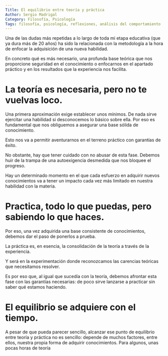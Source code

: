 ```yaml
---
Title: El equilibrio entre teoría y práctica
Author: Sergio Madrigal
Category: Filosofía, Psicología
Tags: filosofía, psicología, reflexiones, análisis del comportamiento
---
```


Una de las dudas más repetidas a lo largo de toda mi etapa educativa (que ya dura más de 20 años) ha sido la relacionada con la metodología a la hora de enfocar la adquisición de una nueva habilidad. 

En concreto qué es más necesario, una profunda base teórica que nos proporcione seguridad en el conocimiento o enfocarnos en el apartado práctico y en los resultados que la experiencia nos facilita. 

# La teoría es necesaria, pero no te vuelvas loco.
Una primera aproximación exige establecer unos mínimos. De nada sirve ejercitar una habilidad si desconocemos lo básico sobre ella. Por eso es fundamental que nos obliguemos a asegurar una base sólida de conocimiento. 

Esto nos va a permitir aventurarnos en el terreno práctico con garantías de éxito. 

No obstante, hay que tener cuidado con no abusar de esta fase. Debemos huir de la trampa de una autoexigencia desmedida que nos bloquee el progreso.

Hay un determinado momento en el que cada esfuerzo en adquirir nuevos conocimientos va a tener un impacto cada vez más limitado en nuestra habilidad con la materia. 

# Practica, todo lo que puedas, pero sabiendo lo que haces. 

Por eso, una vez adquirida una base consistente de conocimientos, debemos dar el paso de ponerlos a prueba. 

La práctica es, en esencia, la consolidación de la teoría a través de la experiencia.

Y será en la experimentación donde reconozcamos las carencias teóricas que necesitamos resolver. 

Es por eso que, al igual que sucedía con la teoría, debemos afrontar esta fase con las garantías necesarias: de poco sirve lanzarse a practicar sin saber qué estamos haciendo. 

# El equilibrio se adquiere con el tiempo.
A pesar de que pueda parecer sencillo, alcanzar ese punto de equilibrio entre teoría y práctica no es sencillo: depende de muchos factores, entre ellos, nuestra propia forma de adquirir conocimientos. Para algunos, unas pocas horas de teoría 